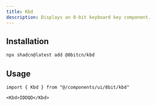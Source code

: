 ```yaml
---
title: Kbd
description: Displays an 8-bit keyboard key component.
---
```


## Installation

```bash
npx shadcn@latest add @8bitcn/kbd
```

## Usage

```tsx showLineNumbers
import { Kbd } from "@/components/ui/8bit/kbd"
```

```tsx showLineNumbers
<Kbd>IDDQD</Kbd>
```
